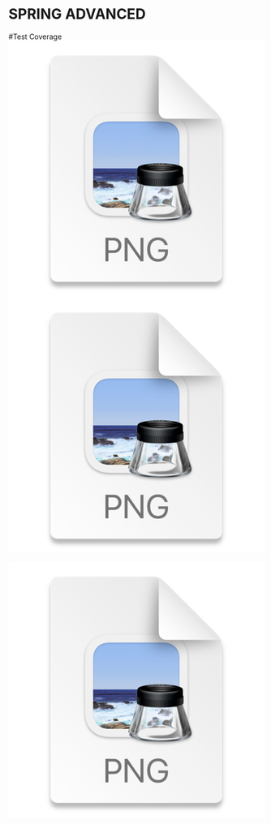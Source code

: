 # SPRING ADVANCED

#Test Coverage
![img_2.png](img_2.png)
![img_1.png](img_1.png)

![img_3.png](img_3.png)
